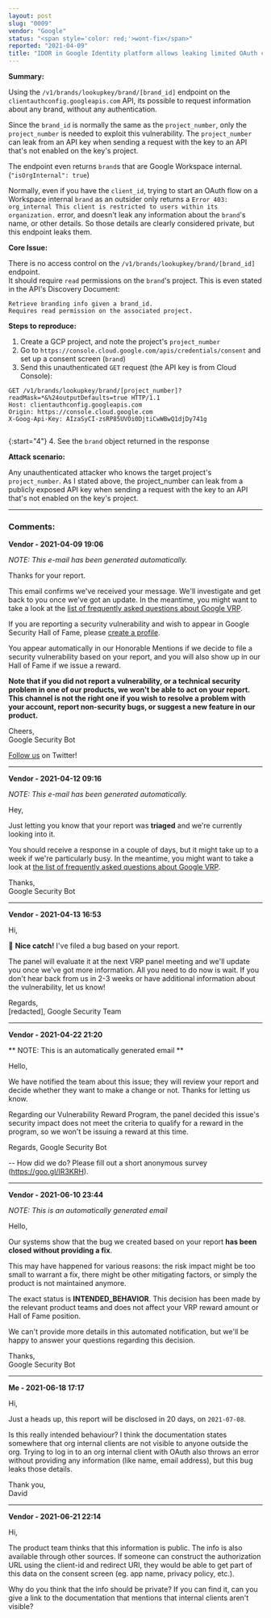 ```yaml
---
layout: post
slug: "0009"
vendor: "Google"
status: "<span style='color: red;'>wont-fix</span>"
reported: "2021-04-09"
title: "IDOR in Google Identity platform allows leaking limited OAuth client data"
---
```


**Summary:**

Using the `/v1/brands/lookupkey/brand/[brand_id]` endpoint on the `clientauthconfig.googleapis.com` API, its possible to request information about any brand, without any authentication.

Since the `brand_id` is normally the same as the `project_number`, only the `project_number` is needed to exploit this vulnerability. The `project_number` can leak from an API key when sending a request with the key to an API that's not enabled on the key's project.

The endpoint even returns `brand`s that are Google Workspace internal. (`"isOrgInternal": true`)

Normally, even if you have the `client_id`, trying to start an OAuth flow on a Workspace internal `brand` as an outsider only returns a `Error 403: org_internal This client is restricted to users within its organization.` error, and doesn't leak any information about the `brand`'s name, or other details. So those details are clearly considered private, but this endpoint leaks them.

**Core Issue:**

There is no access control on the `/v1/brands/lookupkey/brand/[brand_id]` endpoint. \
It should require `read` permissions on the `brand`'s project. This is even stated in the API's Discovery Document:

```
Retrieve branding info given a brand_id.
Requires read permission on the associated project.
```

**Steps to reproduce:**

1. Create a GCP project, and note the project's `project_number`
2. Go to `https://console.cloud.google.com/apis/credentials/consent` and set up a consent screen (`brand`)
3. Send this unauthenticated `GET` request (the API key is from Cloud Console):

```
GET /v1/brands/lookupkey/brand/[project_number]?readMask=*&%24outputDefaults=true HTTP/1.1
Host: clientauthconfig.googleapis.com
Origin: https://console.cloud.google.com
X-Goog-Api-Key: AIzaSyCI-zsRP85UVOi0DjtiCwWBwQ1djDy741g


```

{:start="4"}
4. See the `brand` object returned in the response

**Attack scenario:**

Any unauthenticated attacker who knows the target project's `project_number`. As I stated above, the project_number can leak from a publicly exposed API key when sending a request with the key to an API that's not enabled on the key's project.

---
### Comments:

**Vendor - 2021-04-09 19:06**

*NOTE: This e-mail has been generated automatically.*

Thanks for your report.

This email confirms we've received your message. We'll investigate and get back to you once we've got an update. In the meantime, you might want to take a look at the [list of frequently asked questions about Google VRP](https://sites.google.com/site/bughunteruniversity/behind-the-scenes/faq).

If you are reporting a security vulnerability and wish to appear in Google Security Hall of Fame, please [create a profile](https://bughunter.withgoogle.com/new_profile).

You appear automatically in our Honorable Mentions if we decide to file a security vulnerability based on your report, and you will also show up in our Hall of Fame if we issue a reward.



**Note that if you did not report a vulnerability, or a technical security problem in one of our products, we won't be able to act on your report. This channel is not the right one if you wish to resolve a problem with your account, report non-security bugs, or suggest a new feature in our product.**


Cheers, \
Google Security Bot

[Follow us](https://twitter.com/googlevrp) on Twitter!

---

**Vendor - 2021-04-12 09:16**

*NOTE: This e-mail has been generated automatically.*

Hey,

Just letting you know that your report was **triaged** and we're currently looking into it.

You should receive a response in a couple of days, but it might take up to a week if we're particularly busy. In the meantime, you might want to take a look at [the list of frequently asked questions about Google VRP](https://sites.google.com/site/bughunteruniversity/behind-the-scenes/faq).

Thanks, \
Google Security Bot

---

**Vendor - 2021-04-13 16:53**

Hi,

🎉 **Nice catch!** I've filed a bug based on your report.


The panel will evaluate it at the next VRP panel meeting and we'll update you once we've got more information.
All you need to do now is wait. If you don't hear back from us in 2-3 weeks or have additional information about the vulnerability, let us know!

Regards, \
[redacted], Google Security Team

---

**Vendor - 2021-04-22 21:20**

** NOTE: This is an automatically generated email **

Hello,

We have notified the team about this issue; they will review your report and decide whether they want to make a change or not. Thanks for letting us know.

Regarding our Vulnerability Reward Program, the panel decided this issue's security impact does not meet the criteria to qualify for a reward in the program, so we won't be issuing a reward at this time.

Regards,
Google Security Bot

--
How did we do? Please fill out a short anonymous survey (https://goo.gl/IR3KRH).

---

**Vendor - 2021-06-10 23:44**

*NOTE: This is an automatically generated email*

Hello,

Our systems show that the bug we created based on your report **has been closed without providing a fix**.

This may have happened for various reasons: the risk impact might be too small to warrant a fix, there might be other mitigating factors, or simply the product is not maintained anymore.

The exact status is **INTENDED_BEHAVIOR**. This decision has been made by the relevant product teams and does not affect your VRP reward amount or Hall of Fame position.

We can't provide more details in this automated notification, but we'll be happy to answer your questions regarding this decision.

Thanks, \
Google Security Bot

---

**Me - 2021-06-18 17:17**

Hi,

Just a heads up, this report will be disclosed in 20 days, on `2021-07-08`.

Is this really intended behaviour? I think the documentation states somewhere that org internal clients are not visible to anyone outside the org. Trying to log in to an org internal client with OAuth also throws an error without providing any information (like name, email address), but this bug leaks those details.

Thank you, \
David

---

**Vendor - 2021-06-21 22:14**

Hi, 

The product team thinks that this information is public.  The info is also available through other sources.  If someone can construct the authorization URL using the client-id and redirect URI, they would be able to get part of this data on the consent screen (eg. app name, privacy policy, etc.).

Why do you think that the info should be private?  If you can find it, can you give a link to the documentation that mentions that internal clients aren't visible?